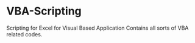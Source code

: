 # VBA-Scripting
Scripting for Excel for Visual Based Application 
Contains all sorts of VBA related codes.
